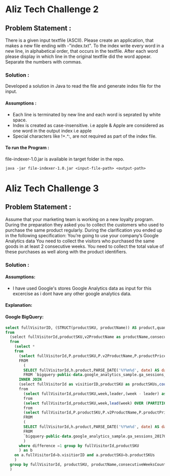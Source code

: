 # Aliz Tech Challenge 2

## Problem Statement :

There is a given input textfile (ASCII). Please create an application, that makes a new file ending with -"index.txt". To the index write every word in a new line, in alphabetical order, that occurs in the textfile. After each word please display in which line in the original textfile did the word appear. Separate the numbers with commas.

### Solution :

Developed a solution in Java to read the file and generate index file for the input.

#### Assumptions :

* Each line is terminated by new line and each word is seprated by white space.
* Index is created as case-insensitive. i.e apple & Apple are considered as one word in the output index i.e apple
* Special characters like !+.^:, are not required as part of the index file.

#### To run the Program :

file-indexer-1.0.jar is available in target folder in the repo.

`java -jar file-indexer-1.0.jar <input-file-path> <output-path>`

# Aliz Tech Challenge 3

## Problem Statement :

Assume that your marketing team is working on a new loyalty program. During the preparation they asked you to collect the customers who used to purchase the same product regularly. During the clarification you ended up in the following specification:
You’re going to use your company’s Google Analytics data
You need to collect the visitors who purchased the same goods in at least 2 consecutive weeks. You need to collect the total value of these purchases as well along with the product identifiers. 

### Solution :

#### Assumptions:

* I have used Google's stores Google Analytics data as input for this excercise as i dont have any other google analytics data.

#### Explanation:


#### Google BigQuery:
```sql
select fullVisitorID, (STRUCT(productSKU, productName)) AS product,quantity,totalPrice,consecutiveWeeksCount,lastweekdate
from 
  (select fullVisitorId,productSKU,v2ProductName as productName,consecutiveWeeksCount,count(*) as quantity,sum(productPrice) as totalPrice,max(date) as lastweekdate
  from
    (select *
    from 
      (select fullVisitorId,P.productSKU,P.v2ProductName,P.productPrice,date
      FROM 
        (
        SELECT fullVisitorId,h.product,PARSE_DATE('%Y%m%d', date) AS date
        FROM `bigquery-public-data.google_analytics_sample.ga_sessions_201707*`, UNNEST(hits) as h ),UNNEST(product) as P) as a
      INNER JOIN
      (select fullVisitorId as visitiorID,productSKU as productSKUs,count(difference) as consecutiveWeeksCount
      from 
        (select fullVisitorId,productSKU,week,leader,(week - leader) as difference 
        from 
        (select fullVisitorId,productSKU,week,lead(week) OVER (PARTITION BY fullVisitorId,productSKU ORDER BY week desc) as leader 
        from 
        (select fullVisitorId,P.productSKU,P.v2ProductName,P.productPrice,date, EXTRACT(WEEK FROM date) as week
        FROM 
        (
        SELECT fullVisitorId,h.product,PARSE_DATE('%Y%m%d', date) AS date
        FROM 
        `bigquery-public-data.google_analytics_sample.ga_sessions_201707*`, UNNEST(hits) as h),UNNEST(product) as P))
        )
      where difference =1 group by fullVisitorId,productSKU
      ) as b 
    on a.fullVisitorId=b.visitiorID and a.productSKU=b.productSKUs
    )
  group by fullVisitorId, productSKU, productName,consecutiveWeeksCount
  )

